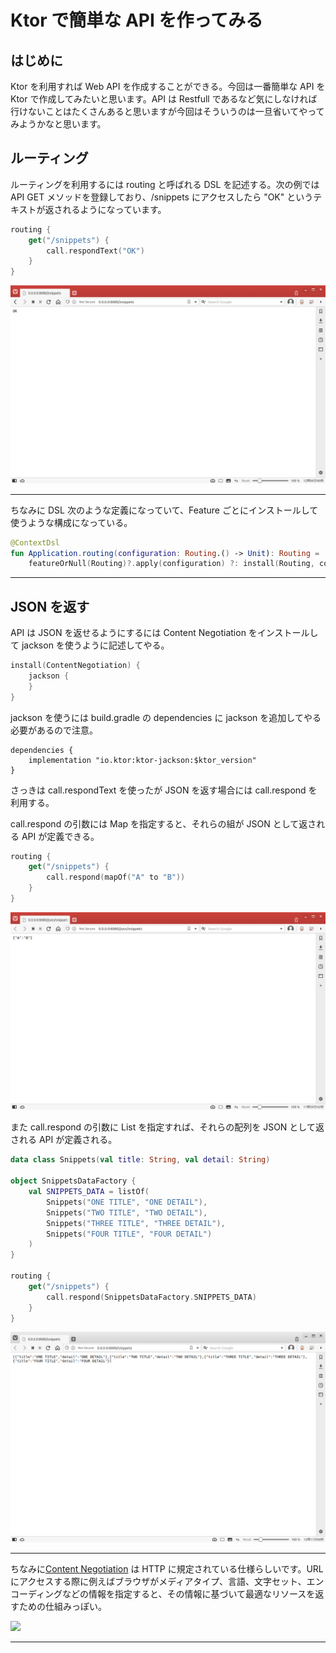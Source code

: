 # Ktor で簡単な API を作ってみる

## はじめに

Ktor を利用すれば Web API を作成することができる。今回は一番簡単な API をKtor で作成してみたいと思います。API は Restfull であるなど気にしなければ行けないことはたくさんあると思いますが今回はそういうのは一旦省いてやってみようかなと思います。

## ルーティング

ルーティングを利用するには routing と呼ばれる DSL を記述する。次の例では API GET メソッドを登録しており、/snippets にアクセスしたら "OK"  というテキストが返されるようになっています。

```kotlin
routing {
    get("/snippets") {
        call.respondText("OK")
    }
}
```

![](./01.png)

-----

ちなみに DSL 次のような定義になっていて、Feature ごとにインストールして使うような構成になっている。

```kotlin
@ContextDsl
fun Application.routing(configuration: Routing.() -> Unit): Routing =
    featureOrNull(Routing)?.apply(configuration) ?: install(Routing, configuration)
```

---

## JSON を返す

API は JSON を返せるようにするには Content Negotiation をインストールして jackson を使うように記述してやる。

```kotlin
install(ContentNegotiation) {
    jackson {
    }
}
```

jackson を使うには build.gradle の dependencies に jackson を追加してやる必要があるので注意。

```
dependencies {
    implementation "io.ktor:ktor-jackson:$ktor_version"
}
```

さっきは call.respondText を使ったが JSON を返す場合には call.respond を利用する。

 call.respond の引数には Map を指定すると、それらの組が JSON として返される API が定義できる。

```kotlin
routing {
    get("/snippets") {
        call.respond(mapOf("A" to "B"))
    }
}
```

![](./02.png)

また call.respond の引数に List を指定すれば、それらの配列を JSON として返される API が定義される。

```kotlin
data class Snippets(val title: String, val detail: String)

object SnippetsDataFactory {
    val SNIPPETS_DATA = listOf(
        Snippets("ONE TITLE", "ONE DETAIL"),
        Snippets("TWO TITLE", "TWO DETAIL"),
        Snippets("THREE TITLE", "THREE DETAIL"),
        Snippets("FOUR TITLE", "FOUR DETAIL")
    )
}

routing {
    get("/snippets") {
        call.respond(SnippetsDataFactory.SNIPPETS_DATA)
    }
}
```

![](./03.png)

---

ちなみに[Content Negotiation](https://developer.mozilla.org/ja/docs/Web/HTTP/Content_negotiation) は HTTP に規定されている仕様らしいです。URLにアクセスする際に例えばブラウザがメディアタイプ、言語、文字セット、エンコーディングなどの情報を指定すると、その情報に基づいて最適なリソースを返すための仕組みっぽい。

![](https://mdn.mozillademos.org/files/13789/HTTPNego.png)

---------------

